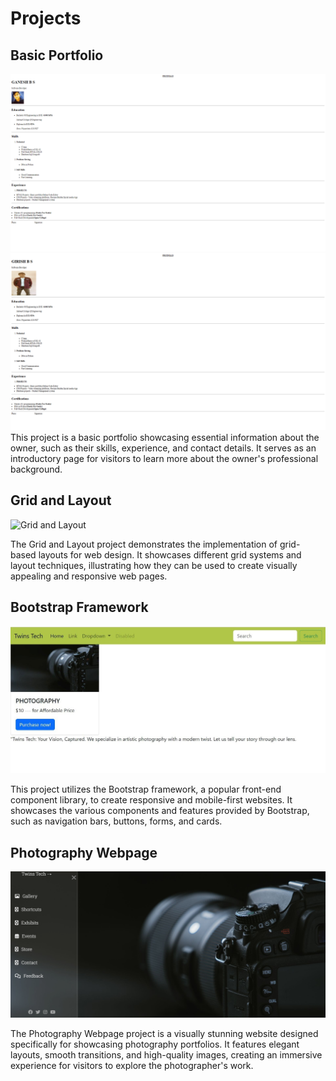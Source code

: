 # Projects

## Basic Portfolio
![Ganesh Shankar](https://github.com/Targetwins/Delta-4.0/blob/main/assets/resume.png)
![Girish Shankar](https://github.com/Targetwins/Delta-4.0/blob/main/assets/girishResume.png)
This project is a basic portfolio showcasing essential information about the owner, such as their skills, experience, and contact details. It serves as an introductory page for visitors to learn more about the owner's professional background.

## Grid and Layout
![Grid and Layout](https://github.com/Targetwins/Delta-4.0/blob/main/assest/grid.jpg)

The Grid and Layout project demonstrates the implementation of grid-based layouts for web design. It showcases different grid systems and layout techniques, illustrating how they can be used to create visually appealing and responsive web pages.

## Bootstrap Framework
![Bootstrap Framework](https://github.com/Targetwins/Delta-4.0/blob/main/assets/bsf1.jpeg)

This project utilizes the Bootstrap framework, a popular front-end component library, to create responsive and mobile-first websites. It showcases the various components and features provided by Bootstrap, such as navigation bars, buttons, forms, and cards.

## Photography Webpage
![Photography Webpage](https://github.com/Targetwins/Delta-4.0/blob/main/assets/phtography.png)

The Photography Webpage project is a visually stunning website designed specifically for showcasing photography portfolios. It features elegant layouts, smooth transitions, and high-quality images, creating an immersive experience for visitors to explore the photographer's work.

